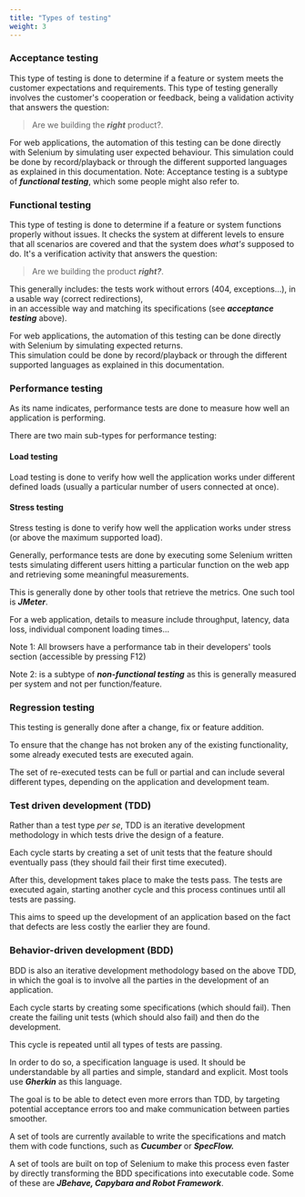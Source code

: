 ```yaml
---
title: "Types of testing"
weight: 3
---
```


### Acceptance testing
This type of testing is done to determine if a feature or system
meets the customer expectations and requirements. 
This type of testing generally involves the customer's 
cooperation or feedback, being a validation activity that
answers the question:
>Are we building the **_right_** product?.

For web applications, the automation of this testing can be done
directly with Selenium by simulating user expected behaviour.
This simulation could be done by record/playback or through the
different supported languages as explained in this documentation.
Note: Acceptance testing is a subtype of **_functional testing_**,
which some people might also refer to.
            
### Functional testing
This type of testing is done to determine if a
feature or system functions properly without issues. It checks
the system at different levels to ensure that all scenarios
are covered and that the system does _what's_ 
supposed to do. It's a verification activity that
answers the question:
>Are we building the product **_right?_**.
             
This generally includes: the tests work without errors 
(404, exceptions...), in a usable way (correct redirections),   
in an accessible way and matching its specifications 
(see **_acceptance testing_** above).

For web applications, the automation of this testing can be
done directly with Selenium by simulating expected returns.     
This simulation could be done by record/playback or through 
the different supported languages as explained in this documentation.

### Performance testing
As its name indicates, performance tests are done 
to measure how well an application is performing.

There are two main sub-types for performance testing:

#### Load testing

Load testing is done to verify how well the 
application works under different defined loads 
(usually a particular number of users connected at once).

#### Stress testing
Stress testing is done to verify how well the
application works under stress (or above the maximum supported load).

Generally, performance tests are done by executing some 
Selenium written tests simulating different users 
hitting a particular function on the web app and 
retrieving some meaningful measurements. 

This is generally done by other tools that retrieve the metrics.
One such tool is **_JMeter_**.

For a web application, details to measure include 
throughput, latency, data loss, individual component loading times...

Note 1: All browsers have a performance tab in their
developers' tools section (accessible by pressing F12)

Note 2: is a subtype of **_non-functional testing_**
as this is generally measured per system and not per function/feature.
            
### Regression testing
This testing is generally done after a change, fix or feature addition. 

To ensure that the change has not broken any of the existing 
functionality, some already executed tests are executed again. 
            
The set of re-executed tests can be full or partial
and can include several different types, depending
on the application and development team.
            
### Test driven development (TDD)
Rather than a test type _per se_, TDD is an iterative
development methodology in which tests drive the design of a feature.

Each cycle starts by creating a set of unit tests that
the feature should eventually pass (they should fail their first time executed).

After this, development takes place to make the tests pass. 
The tests are executed again, starting another cycle 
and this process continues until all tests are passing.

This aims to speed up the development of an application
based on the fact that defects are less costly the earlier they are found.

### Behavior-driven development (BDD)
BDD is also an iterative development methodology
based on the above TDD, in which the goal is to involve
all the parties in the development of an application.

Each cycle starts by creating some specifications 
(which should fail). Then create the failing unit 
tests (which should also fail) and then do the development. 

This cycle is repeated until all types of tests are passing.

In order to do so, a specification language is 
used. It should be understandable by all parties and 
simple, standard and explicit. 
Most tools use **_Gherkin_** as this language.

The goal is to be able to detect even more errors
than TDD, by targeting potential acceptance errors
too and make communication between parties smoother.

A set of tools are currently available 
to write the specifications and match them with code functions,
such as **_Cucumber_** or **_SpecFlow._**

A set of tools are built on top of Selenium to make this process
even faster by directly transforming the BDD specifications into 
executable code.
Some of these are **_JBehave, Capybara and Robot Framework_**.
            
